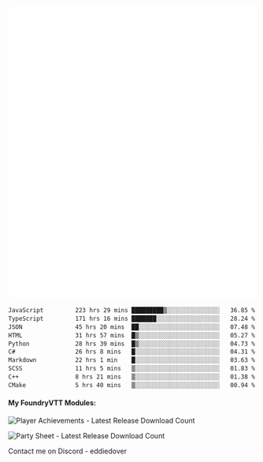
![](https://raw.githubusercontent.com/eddiedover/ghstats/master/generated/overview.svg)
![](https://raw.githubusercontent.com/eddiedover/ghstats/master/generated/languages.svg)

<!--START_SECTION:waka-->

```txt
JavaScript         223 hrs 29 mins █████████▒░░░░░░░░░░░░░░░   36.85 %
TypeScript         171 hrs 16 mins ███████░░░░░░░░░░░░░░░░░░   28.24 %
JSON               45 hrs 20 mins  ██░░░░░░░░░░░░░░░░░░░░░░░   07.48 %
HTML               31 hrs 57 mins  █▒░░░░░░░░░░░░░░░░░░░░░░░   05.27 %
Python             28 hrs 39 mins  █▒░░░░░░░░░░░░░░░░░░░░░░░   04.73 %
C#                 26 hrs 8 mins   █░░░░░░░░░░░░░░░░░░░░░░░░   04.31 %
Markdown           22 hrs 1 min    █░░░░░░░░░░░░░░░░░░░░░░░░   03.63 %
SCSS               11 hrs 5 mins   ▒░░░░░░░░░░░░░░░░░░░░░░░░   01.83 %
C++                8 hrs 21 mins   ▒░░░░░░░░░░░░░░░░░░░░░░░░   01.38 %
CMake              5 hrs 40 mins   ▒░░░░░░░░░░░░░░░░░░░░░░░░   00.94 %
```

<!--END_SECTION:waka-->

#### My FoundryVTT Modules:

  ![Player Achievements - Latest Release Download Count](https://img.shields.io/badge/dynamic/json?label=Player%20Achievements%20-%20Downloads@latest&query=assets%5B1%5D.download_count&url=https%3A%2F%2Fapi.github.com%2Frepos%2FEddieDover%2Ffvtt-player-achievements%2Freleases%2Flatest)

  ![Party Sheet - Latest Release Download Count](https://img.shields.io/badge/dynamic/json?label=Party%20Sheet%20-%20Downloads@latest&query=assets%5B1%5D.download_count&url=https%3A%2F%2Fapi.github.com%2Frepos%2FEddieDover%2Ffvtt-party-sheet%2Freleases%2Flatest)

<a rel="me" href="https://techhub.social/@EddieDover"></a>

Contact me on Discord - eddiedover
